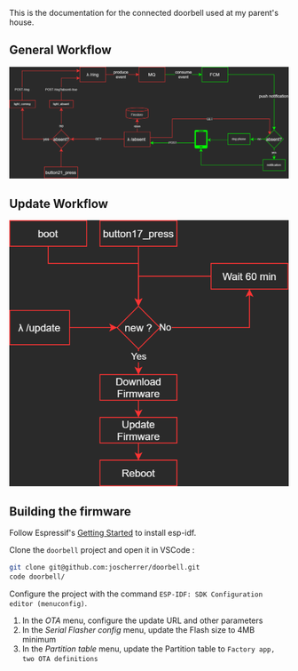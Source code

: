 
This is the documentation for the connected doorbell used at my parent's house.

## General Workflow

![doorbell-workflow](/assets/doorbell.png)

## Update Workflow

![doorbell-update](/assets/doorbell_update.png)

## Building the firmware

Follow Espressif's [Getting Started](https://docs.espressif.com/projects/esp-idf/en/latest/esp32/get-started/index.html) to install esp-idf.

Clone the `doorbell` project and open it in VSCode :
```bash
git clone git@github.com:joscherrer/doorbell.git
code doorbell/
```

Configure the project with the command `ESP-IDF: SDK Configuration editor (menuconfig)`.  
1. In the _OTA_ menu, configure the update URL and other parameters
2. In the _Serial Flasher config_ menu, update the Flash size to 4MB minimum
3. In the _Partition table_ menu, update the Partition table to `Factory app, two OTA definitions`
